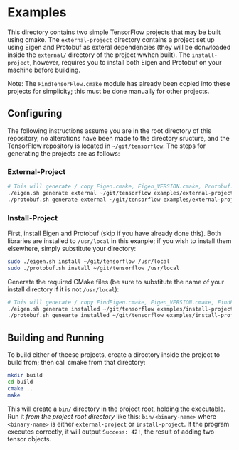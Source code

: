 # Examples

This directory contains two simple TensorFlow projects that may be built using cmake. The `external-project`
directory contains a project set up using Eigen and Protobuf as exteral dependencies (they will be donwloaded
inside the `external/` directory of the project wwhen built).  The `install-project`, however, requires you to
install both Eigen and Protobuf on your machine before building.

Note: The `FindTensorFlow.cmake` module has already been copied into these projects for simplicity; this must be
done manually for other projects.

## Configuring
The following instructions assume you are in the root directory of this repository, no alterations have been made
to the directory sructure, and the TensorFlow repository is located in `~/git/tensorflow`.  The steps for generating
the projects are as follows:

### External-Project
```bash
# This will generate / copy Eigen.cmake, Eigen_VERSION.cmake, Protobuf.cmake, and Protobuf_VERSION.cmake
./eigen.sh generate external ~/git/tensorflow examples/external-project/cmake/Modules examples/external-project/cmake/Modules
./protobuf.sh generate external ~/git/tensorflow examples/external-project/cmake/Modules examples/external-project/cmake/Modules
```

### Install-Project
First, install Eigen and Protobuf (skip if you have already done this).  Both libraries are installed to `/usr/local` in this
exanple; if you wish to install them elsewhere, simply substitute your directory:
```bash
sudo ./eigen.sh install ~/git/tensorflow /usr/local
sudo ./protobuf.sh install ~/git/tensorflow /usr/local
```

Generate the required CMake files (be sure to substitute the name of your install directory if it is not `/usr/local`):
```bash
# This will generate / copy FindEigen.cmake, Eigen_VERSION.cmake, FindProtobuf.cmake, and Protobuf_VERSION.cmake
./eigen.sh generate installed ~/git/tensorflow examples/install-project/cmake/Modules /usr/local
./protobuf.sh genearte installed ~/git/tensorflow examples/install-project/cmake/Modules /usr/local
```

## Building and Running
To build either of theese projects, create a directory inside the project to build from; then call cmake
from that directory:

```bash
mkdir build
cd build
cmake ..
make
```

This will create a `bin/` directory in the project root, holding the executable. Run it *from the project root
directory* like this: `bin/<binary-name>` where `<binary-name>` is either `external-project` or `install-project`.
If the program executes correctly, it will output `Success: 42!`, the result of adding two tensor objects.